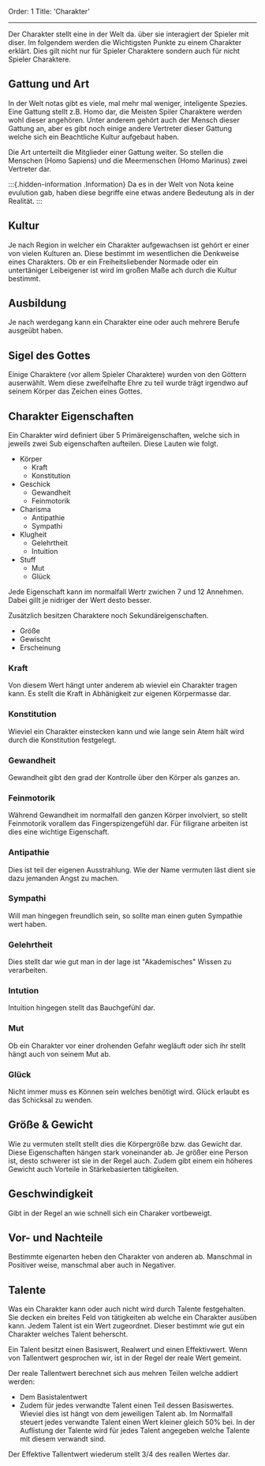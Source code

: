 Order: 1
Title: 'Charakter'

---
Der Charakter stellt eine in der Welt da. über sie interagiert der Spieler mit diser. Im folgendem werden die Wichtigsten Punkte zu einem Charakter erklärt. Dies gilt nicht nur für Spieler Charaktere sondern auch für nicht Spieler Charaktere.

## Gattung und Art

In der Welt notas gibt es viele, mal mehr mal weniger, inteligente Spezies. Eine Gattung stellt z.B. Homo dar, die Meisten Spiler Charaktere werden wohl dieser angehören. Unter anderem gehört auch der Mensch dieser Gattung an, aber es gibt noch einige andere Vertreter dieser Gattung welche sich ein Beachtliche Kultur aufgebaut haben.

Die Art unterteilt die Mitglieder einer Gattung weiter. So stellen die Menschen (Homo Sapiens) und die Meermenschen (Homo Marinus) zwei Vertreter dar.




:::{.hidden-information .Information}
Da es in der Welt von Nota keine evulution gab, haben diese begriffe eine
etwas andere Bedeutung als in der Realität. 
:::


## Kultur

Je nach Region in welcher ein Charakter aufgewachsen ist gehört er einer von vielen Kulturen an. Diese bestimmt im wesentlichen die Denkweise eines Charakters. Ob er ein Freiheitsliebender Normade oder ein untertäniger Leibeigener ist wird im großen Maße ach durch die Kultur bestimmt.

## Ausbildung

Je nach werdegang kann ein Charakter eine oder auch mehrere Berufe ausgeübt haben.

## Sigel des Gottes

Einige Charaktere (vor allem Spieler Charaktere) wurden von den Göttern auserwählt. Wem diese zweifelhafte Ehre zu teil wurde trägt irgendwo auf seinem Körper das Zeichen eines Gottes.

## Charakter Eigenschaften

Ein Charakter wird definiert über 5 Primäreigenschaften, welche sich in jeweils zwei Sub eigenschaften aufteilen. Diese Lauten wie folgt.

 + Körper
   - Kraft
   - Konstitution
 + Geschick
   - Gewandheit
   - Feinmotorik
 + Charisma
   - Antipathie
   - Sympathi
 + Klugheit
   - Gelehrtheit
   - Intuition
 + Stuff
   - Mut
   - Glück   

Jede Eigenschaft kann im normalfall Wertr zwichen 7 und 12 Annehmen.
Dabei gillt je nidriger der Wert desto besser.

Zusätzlich besitzen Charaktere noch Sekundäreigenschaften.
 + Größe
 + Gewischt 
 + Erscheinung

### Kraft
Von diesem Wert hängt unter anderem ab wieviel ein Charakter tragen kann. Es stellt die Kraft in Abhänigkeit zur eigenen Körpermasse dar.

### Konstitution
Wieviel ein Charakter einstecken kann und wie lange sein Atem hält wird durch die Konstitution festgelegt.

### Gewandheit
Gewandheit gibt den grad der Kontrolle über den Körper als ganzes an.

### Feinmotorik
Während Gewandheit im normalfall den ganzen Körper involviert, so stellt Feinmotorik vorallem das Fingerspizengefühl dar. Für filigrane arbeiten ist dies eine wichtige Eigenschaft.

### Antipathie
Dies ist teil der eigenen Ausstrahlung. Wie der Name vermuten läst dient sie dazu jemanden Angst zu machen.

### Sympathi
Will man hingegen freundlich sein, so sollte man einen guten Sympathie wert haben.

### Gelehrtheit
Dies stellt dar wie gut man in der lage ist "Akademisches" Wissen zu verarbeiten.

### Intution
Intuition hingegen stellt das Bauchgefühl dar. 

### Mut
Ob ein Charakter vor einer drohenden Gefahr wegläuft oder sich ihr stellt hängt auch von seinem Mut ab.

### Glück
Nicht immer muss es Können sein welches benötigt wird. Glück erlaubt es das Schicksal zu wenden. 

## Größe & Gewicht
Wie zu vermuten stellt stellt dies die Körpergröße bzw. das Gewicht dar. Diese Eigenschaften hängen stark voneinander ab. Je größer eine Person ist, desto schwerer ist sie in der Regel auch. Zudem gibt einem ein höheres Gewicht auch Vorteile in Stärkebasierten tätigkeiten.

## Geschwindigkeit
Gibt in der Regel an wie schnell sich ein Charaker vortbeweigt.


## Vor- und Nachteile
Bestimmte eigenarten heben den Charakter von anderen ab. Manschmal in Positiver weise, manschmal aber auch in Negativer.

## Talente

Was ein Charakter kann oder auch nicht wird durch Talente festgehalten. Sie decken ein breites Feld von tätigkeiten ab welche ein Charakter ausüben kann. Jedem Talent ist ein Wert zugeordnet. Dieser bestimmt wie gut ein Charakter welches Talent beherscht.

Ein Talent besitzt einen Basiswert, Realwert und einen Effektivwert. Wenn von Tallentwert gesprochen wir, ist in der Regel der reale Wert gemeint.

Der reale Tallentwert berechnet sich aus mehren Teilen welche addiert werden:
 + Dem Basistalentwert
 + Zudem für jedes verwandte Talent einen Teil dessen Basiswertes. Wieviel dies ist hängt von dem jeweiligen Talent ab. Im Normalfall steuert jedes verwandte Talent einen Wert kleiner gleich 50% bei. In der Auflistung der Talente wird für jedes Talent angegeben welche Talente mit diesem verwandt sind.
 
 Der Effektive Tallentwert wiederum stellt 3/4 des reallen Wertes dar.
 
 